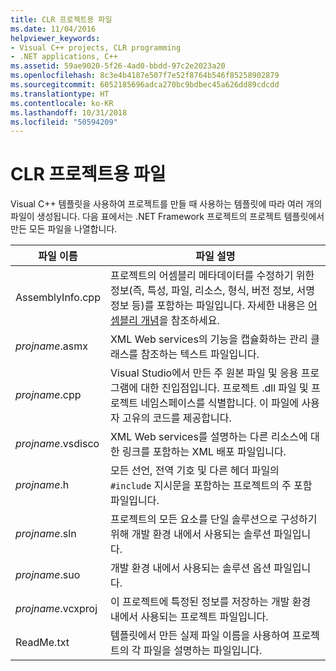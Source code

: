 ```yaml
---
title: CLR 프로젝트용 파일
ms.date: 11/04/2016
helpviewer_keywords:
- Visual C++ projects, CLR programming
- .NET applications, C++
ms.assetid: 59ae9020-5f26-4ad0-bbdd-97c2e2023a20
ms.openlocfilehash: 8c3e4b4187e507f7e52f8764b546f85258902879
ms.sourcegitcommit: 6052185696adca270bc9bdbec45a626dd89cdcdd
ms.translationtype: HT
ms.contentlocale: ko-KR
ms.lasthandoff: 10/31/2018
ms.locfileid: "50594209"
---
```

# <a name="files-created-for-clr-projects"></a>CLR 프로젝트용 파일

Visual C++ 템플릿을 사용하여 프로젝트를 만들 때 사용하는 템플릿에 따라 여러 개의 파일이 생성됩니다. 다음 표에서는 .NET Framework 프로젝트의 프로젝트 템플릿에서 만든 모든 파일을 나열합니다.

|파일 이름|파일 설명|
|---------------|----------------------|
|AssemblyInfo.cpp|프로젝트의 어셈블리 메타데이터를 수정하기 위한 정보(즉, 특성, 파일, 리소스, 형식, 버전 정보, 서명 정보 등)를 포함하는 파일입니다. 자세한 내용은 [어셈블리 개념](/dotnet/framework/app-domains/assembly-contents)을 참조하세요.|
|*projname*.asmx|XML Web services의 기능을 캡슐화하는 관리 클래스를 참조하는 텍스트 파일입니다.|
|*projname*.cpp|Visual Studio에서 만든 주 원본 파일 및 응용 프로그램에 대한 진입점입니다. 프로젝트 .dll 파일 및 프로젝트 네임스페이스를 식별합니다. 이 파일에 사용자 고유의 코드를 제공합니다.|
|*projname*.vsdisco|XML Web services를 설명하는 다른 리소스에 대한 링크를 포함하는 XML 배포 파일입니다.|
|*projname*.h|모든 선언, 전역 기호 및 다른 헤더 파일의 `#include` 지시문을 포함하는 프로젝트의 주 포함 파일입니다.|
|*projname*.sln|프로젝트의 모든 요소를 단일 솔루션으로 구성하기 위해 개발 환경 내에서 사용되는 솔루션 파일입니다.|
|*projname*.suo|개발 환경 내에서 사용되는 솔루션 옵션 파일입니다.|
|*projname*.vcxproj|이 프로젝트에 특정된 정보를 저장하는 개발 환경 내에서 사용되는 프로젝트 파일입니다.|
|ReadMe.txt|템플릿에서 만든 실제 파일 이름을 사용하여 프로젝트의 각 파일을 설명하는 파일입니다.|